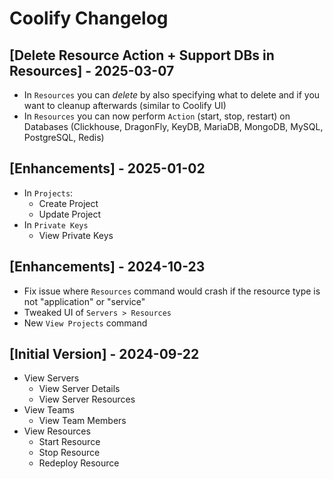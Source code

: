 # Coolify Changelog

## [Delete Resource Action + Support DBs in Resources] - 2025-03-07

- In `Resources` you can _delete_ by also specifying what to delete and if you want to cleanup afterwards (similar to Coolify UI)
- In `Resources` you can now perform `Action` (start, stop, restart) on Databases (Clickhouse, DragonFly, KeyDB, MariaDB, MongoDB, MySQL, PostgreSQL, Redis)

## [Enhancements] - 2025-01-02

- In `Projects`:
    - Create Project
    - Update Project
- In `Private Keys`
    - View Private Keys

## [Enhancements] - 2024-10-23

- Fix issue where `Resources` command would crash if the resource type is not "application" or "service"
- Tweaked UI of `Servers > Resources`
- New `View Projects` command

## [Initial Version] - 2024-09-22

- View Servers
    - View Server Details
    - View Server Resources
- View Teams
    - View Team Members
- View Resources
    - Start Resource
    - Stop Resource
    - Redeploy Resource